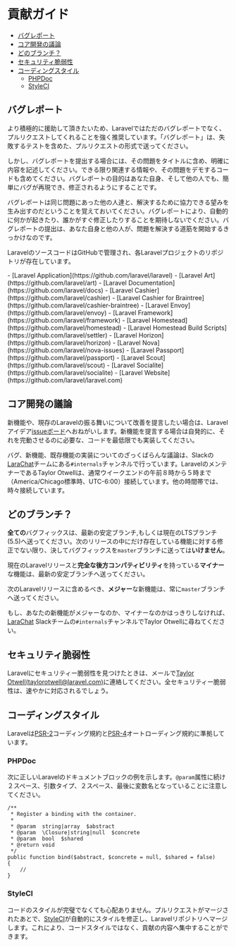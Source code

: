 # 貢献ガイド

- [バグレポート](#bug-reports)
- [コア開発の議論](#core-development-discussion)
- [どのブランチ？](#which-branch)
- [セキュリティ脆弱性](#security-vulnerabilities)
- [コーディングスタイル](#coding-style)
    - [PHPDoc](#phpdoc)
    - [StyleCI](#styleci)

<a name="bug-reports"></a>
## バグレポート

より積極的に援助して頂きたいため、Laravelではただのバグレポートでなく、プルリクエストしてくれることを強く推奨しています。「バグレポート」は、失敗するテストを含めた、プルリクエストの形式で送ってください。

しかし、バグレポートを提出する場合には、その問題をタイトルに含め、明確に内容を記述してください。できる限り関連する情報や、その問題をデモするコードも含めてください。バグレポートの目的はあなた自身、そして他の人でも、簡単にバグが再現でき、修正されるようにすることです。

バグレポートは同じ問題にあった他の人達と、解決するために協力できる望みを生み出すのだということを覚えておいてください。バグレポートにより、自動的に何かが起きたり、誰かがすぐ修正したりすることを期待しないでください。バグレポートの提出は、あなた自身と他の人が、問題を解決する道筋を開始するきっかけなのです。

LaravelのソースコードはGitHubで管理され、各Laravelプロジェクトのリポジトリが存在しています。

<div class="content-list" markdown="1">
- [Laravel Application](https://github.com/laravel/laravel)
- [Laravel Art](https://github.com/laravel/art)
- [Laravel Documentation](https://github.com/laravel/docs)
- [Laravel Cashier](https://github.com/laravel/cashier)
- [Laravel Cashier for Braintree](https://github.com/laravel/cashier-braintree)
- [Laravel Envoy](https://github.com/laravel/envoy)
- [Laravel Framework](https://github.com/laravel/framework)
- [Laravel Homestead](https://github.com/laravel/homestead)
- [Laravel Homestead Build Scripts](https://github.com/laravel/settler)
- [Laravel Horizon](https://github.com/laravel/horizon)
- [Laravel Nova](https://github.com/laravel/nova-issues)
- [Laravel Passport](https://github.com/laravel/passport)
- [Laravel Scout](https://github.com/laravel/scout)
- [Laravel Socialite](https://github.com/laravel/socialite)
- [Laravel Website](https://github.com/laravel/laravel.com)
</div>

<a name="core-development-discussion"></a>
## コア開発の議論

新機能や、現存のLaravelの振る舞いについて改善を提言したい場合は、Laravelアイデア[issueボード](https://github.com/laravel/ideas/issues)へおねがいします。新機能を提言する場合は自発的に、それを完動させるのに必要な、コードを最低限でも実装してください。

バグ、新機能、既存機能の実装についてのざっくばらんな議論は、Slackの[LaraChat](https://larachat.co)チームにある`#internals`チャンネルで行っています。LaravelのメンテナーであるTaylor Otwellは、通常ウイークエンドの午前８時から５時まで（America/Chicago標準時、UTC-6:00）接続しています。他の時間帯では、時々接続しています。

<a name="which-branch"></a>
## どのブランチ？

**全ての**バグフィックスは、最新の安定ブランチ,もしくは現在のLTSブランチ(5.5)へ送ってください。次のリリースの中にだけ存在している機能に対する修正でない限り、決してバグフィックスを`master`ブランチに送っては**いけません**。

現在のLaravelリリースと**完全な後方コンパティビリティ**を持っている**マイナー**な機能は、最新の安定ブランチへ送ってください。

次のLaravelリリースに含めるべき、**メジャー**な新機能は、常に`master`ブランチへ送ってください。

もし、あなたの新機能がメジャーなのか、マイナーなのかはっきりしなければ、[LaraChat](https://larachat.co) Slackチームの`#internals`チャンネルでTaylor Otwellに尋ねてください。

<a name="security-vulnerabilities"></a>
## セキュリティ脆弱性

Laravelにセキュリティー脆弱性を見つけたときは、メールで[Taylor Otwell(taylorotwell@laravel.com)](mailto:taylor@laravel.com)に連絡してください。全セキュリティー脆弱性は、速やかに対応されるでしょう。

<a name="coding-style"></a>
## コーディングスタイル

Laravelは[PSR-2](https://github.com/php-fig/fig-standards/blob/master/accepted/PSR-2-coding-style-guide.md)コーディング規約と[PSR-4](https://github.com/php-fig/fig-standards/blob/master/accepted/PSR-4-autoloader.md)オートローディング規約に準拠しています。

<a name="phpdoc"></a>
### PHPDoc

次に正しいLaravelのドキュメントブロックの例を示します。`@param`属性に続け２スペース、引数タイプ、２スペース、最後に変数名となっていることに注意してください。

    /**
     * Register a binding with the container.
     *
     * @param  string|array  $abstract
     * @param  \Closure|string|null  $concrete
     * @param  bool  $shared
     * @return void
     */
    public function bind($abstract, $concrete = null, $shared = false)
    {
        //
    }

<a name="styleci"></a>
### StyleCI

コードのスタイルが完璧でなくても心配ありません。プルリクエストがマージされたあとで、[StyleCI](https://styleci.io/)が自動的にスタイルを修正し、Laravelリポジトリへマージします。これにより、コードスタイルではなく、貢献の内容へ集中することができます。
